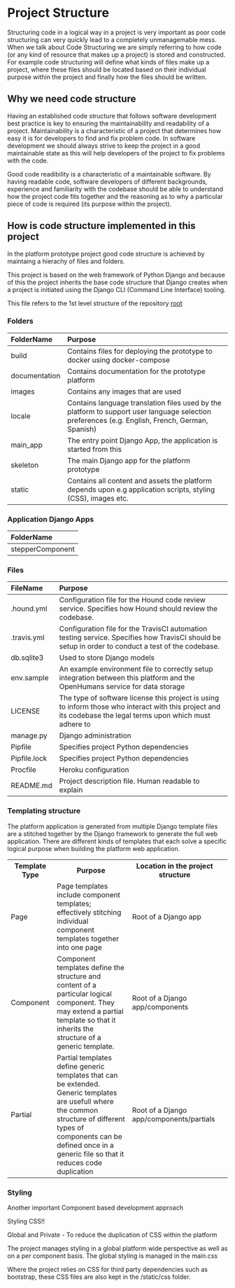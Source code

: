 # Project Structure

Structuring code in a logical way in a project is very important as poor code structuring can very quickly lead to a completely unmanagemable mess. When we talk about Code Structuring we are simply referring to how code (or any kind of resource that makes up a project) is stored and constructed. For example code structuring will define what kinds of files make up a project, where these files should be located based on their individual purpose within the project and finally how the files should be written. 

## Why we need code structure

Having an established code structure that follows software development best practice is key to ensuring the maintainability and readability of a project. Maintainability is a characteristic of a project that determines how easy it is for developers to find and fix problem code. In software development we should always strive to keep the project in a good maintainable state as this will help developers of the project to fix problems with the code.

Good code readibility is a characteristic of a maintainable software. By having readable code, software developers of different backgrounds, experience and familiarity with the codebase should be able to understand how the project code fits together and the reasoning as to why a particular piece of code is required (its purpose within the project).

## How is code structure implemented in this project

In the platform prototype project good code structure is achieved by maintaing a hierachy of files and folders. 

This project is based on the web framework of Python Django and because of this the project inherits the base code structure that Django creates when a project is initiated using the Django CLI (Command Line Interface) tooling. 

This file refers to the 1st level structure of the repository [root](/./)


### Folders

| FolderName       | Purpose     |
| :-------------   | :---------- |
|  build           |  Contains files for deploying the prototype to docker using docker-compose  | 
|  documentation   |  Contains documentation for the prototype platform  |
|  images          |  Contains any images that are used | 
|  locale          |  Contains language translation files used by the platform to support user language selection preferences (e.g. English, French, German, Spanish) |
|  main_app        |  The entry point Django App, the application is started from this |
|  skeleton        |  The main Django app for the platform prototype |
|  static          |  Contains all content and assets the platform depends upon e.g application scripts, styling (CSS), images etc.|

### Application Django Apps

| FolderName        |
| :-------------    |
| stepperComponent  |

### Files

| FileName       | Purpose      | 
| :------------- | :---------- |
| .hound.yml     | Configuration file for the Hound code review service. Specifies how Hound should review the codebase. |
| .travis.yml    | Configuration file for the TravisCI automation testing service. Specifies how TravisCI should be setup in order to conduct a test of the codebase. |
| db.sqlite3     | Used to store Django models |
| env.sample     | An example environment file to correctly setup integration between this platform and the OpenHumans service for data storage|
| LICENSE        | The type of software license this project is using to inform those who interact with this project and its codebase the legal terms upon which must adhere to |
| manage&#46;py      | Django administration |
| Pipfile        | Specifies project Python dependencies |
| Pipfile.lock   | Specifies project Python dependencies |
| Procfile       | Heroku configuration |
| README&#46;md | Project description file. Human readable to explain |


### Templating structure

The platform application is generated from multiple Django template files are a stitched together by the Django framework to generate the full web application. There are different kinds of templates that each solve a specific logical purpose when building the platform web application.

<table>
        <tr>
            <th>Template Type</th>
            <th>Purpose</th>
            <th>Location in the project structure</th>
        </tr>
        <tr>
            <td>Page</td>
            <td>Page templates include component templates; effectively stitching individual component templates together into one page</td>
            <td>Root of a Django app<td>
        </tr>
        <tr>
            <td>Component</td>
            <td>Component templates define the structure and content of a particular logical component. They may extend a partial template so that it inherits the structure of a generic template.</td>
            <td>Root of a Django app/components<td>
        </tr>
        <tr>
            <td>Partial</td>
            <td>Partial templates define generic templates that can be extended. Generic templates are usefull where the common structure of different types of components can be defined once in a generic file so that it reduces code duplication</td>
            <td>Root of a Django app/components/partials<td>
        </tr>
</table>

### Styling

Another important Component based development approach

Styling CSS!!

Global and Private - To reduce the duplication of CSS within the platform 


The project manages styling in a global platform wide perspective as well as on a per component basis. The global styling is managed in the main.css 

Where the project relies on CSS for third party dependencies such as bootstrap, these CSS files are also kept in the /static/css folder.





